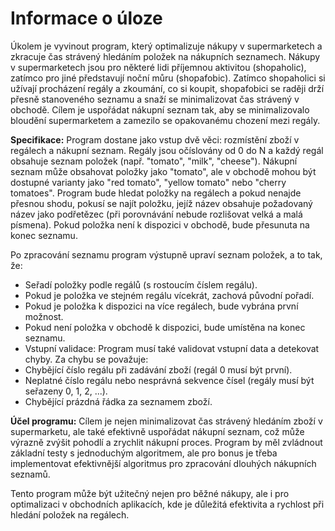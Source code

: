 # Informace o úloze #

Úkolem je vyvinout program, který optimalizuje nákupy v supermarketech a zkracuje čas strávený hledáním položek na nákupních seznamech. Nákupy v supermarketech jsou pro některé lidi příjemnou aktivitou (shopaholic), zatímco pro jiné představují noční můru (shopafobic). Zatímco shopaholici si užívají procházení regály a zkoumání, co si koupit, shopafobici se raději drží přesně stanoveného seznamu a snaží se minimalizovat čas strávený v obchodě. Cílem je uspořádat nákupní seznam tak, aby se minimalizovalo bloudění supermarketem a zamezilo se opakovanému chození mezi regály.

__Specifikace:__ Program dostane jako vstup dvě věci: rozmístění zboží v regálech a nákupní seznam. Regály jsou očíslovány od 0 do N a každý regál obsahuje seznam položek (např. "tomato", "milk", "cheese"). Nákupní seznam může obsahovat položky jako "tomato", ale v obchodě mohou být dostupné varianty jako "red tomato", "yellow tomato" nebo "cherry tomatoes". Program bude hledat položky na regálech a pokud nenajde přesnou shodu, pokusí se najít položku, jejíž název obsahuje požadovaný název jako podřetězec (při porovnávání nebude rozlišovat velká a malá písmena). Pokud položka není k dispozici v obchodě, bude přesunuta na konec seznamu.

Po zpracování seznamu program výstupně upraví seznam položek, a to tak, že:

- Seřadí položky podle regálů (s rostoucím číslem regálu).
- Pokud je položka ve stejném regálu vícekrát, zachová původní pořadí.
- Pokud je položka k dispozici na více regálech, bude vybrána první možnost.
- Pokud není položka v obchodě k dispozici, bude umístěna na konec seznamu.
- Vstupní validace: Program musí také validovat vstupní data a detekovat chyby. Za chybu se považuje:
- Chybějící číslo regálu při zadávání zboží (regál 0 musí být první).
- Neplatné číslo regálu nebo nesprávná sekvence čísel (regály musí být seřazeny 0, 1, 2, ...).
- Chybějící prázdná řádka za seznamem zboží.

__Účel programu:__ Cílem je nejen minimalizovat čas strávený hledáním zboží v supermarketu, ale také efektivně uspořádat nákupní seznam, což může výrazně zvýšit pohodlí a zrychlit nákupní proces. Program by měl zvládnout základní testy s jednoduchým algoritmem, ale pro bonus je třeba implementovat efektivnější algoritmus pro zpracování dlouhých nákupních seznamů.

Tento program může být užitečný nejen pro běžné nákupy, ale i pro optimalizaci v obchodních aplikacích, kde je důležitá efektivita a rychlost při hledání položek na regálech.
